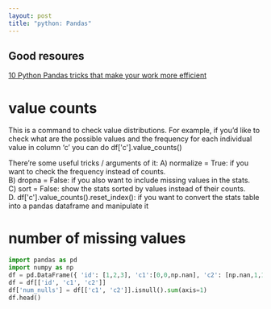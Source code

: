 ```yaml
---
layout: post
title: "python: Pandas"
---
```

## Good resoures
[10 Python Pandas tricks that make your work more efficient](https://towardsdatascience.com/10-python-pandas-tricks-that-make-your-work-more-efficient-2e8e483808ba)

# value counts
This is a command to check value distributions. 
For example, if you’d like to check what are the possible values and the
frequency for each individual value in column ‘c’ you can do
df['c'].value_counts() 

There’re some useful tricks / arguments of it: 
A) normalize = True: if you want to check the frequency instead of counts.  
B) dropna = False: if you also want to include missing values in the stats.  
C) sort = False: show the stats sorted by values instead of their counts.  
D. df['c'].value_counts().reset_index(): if you want to convert the stats table
into a pandas dataframe and manipulate it

# number of missing values

```python
import pandas as pd
import numpy as np
df = pd.DataFrame({ 'id': [1,2,3], 'c1':[0,0,np.nan], 'c2': [np.nan,1,1]})
df = df[['id', 'c1', 'c2']]
df['num_nulls'] = df[['c1', 'c2']].isnull().sum(axis=1)
df.head()
```
